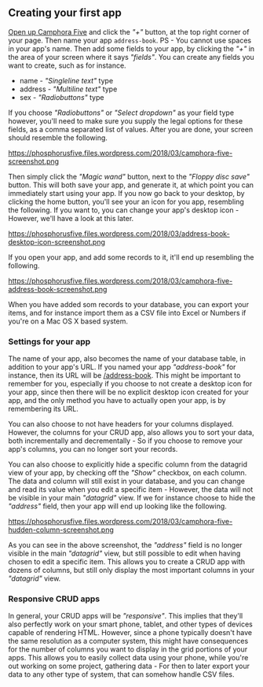## Creating your first app

[Open up Camphora Five](/camphora-five) and click the _"+"_ button, at the top right corner of your page.
Then name your app `address-book`. PS - You cannot use spaces in your app's name.
Then add some fields to your app, by clicking the _"+"_ in the area of your screen where it says _"fields"_.
You can create any fields you want to create, such as for instance.

* name - _"Singleline text"_ type
* address - _"Multiline text"_ type
* sex - _"Radiobuttons"_ type

If you choose _"Radiobuttons"_ or _"Select dropdown"_ as your field type however, you'll need to make sure
you supply the legal options for these fields, as a comma separated list of values. After you are done, your
screen should resemble the following.

https://phosphorusfive.files.wordpress.com/2018/03/camphora-five-screenshot.png

Then simply click the _"Magic wand"_ button, next to the _"Floppy disc save"_ button. This will both save your app,
and generate it, at which point you can immediately start using your app. If you now go back to your desktop,
by clicking the home button, you'll see your an icon for you app, resembling the following. If you want to,
you can change your app's desktop icon - However, we'll have a look at this later.

https://phosphorusfive.files.wordpress.com/2018/03/address-book-desktop-icon-screenshot.png

If you open your app, and add some records to it, it'll end up resembling the following.

https://phosphorusfive.files.wordpress.com/2018/03/camphora-five-address-book-screenshot.png

When you have added som records to your database, you can export your items, and for instance import them
as a CSV file into Excel or Numbers if you're on a Mac OS X based system.

### Settings for your app

The name of your app, also becomes the name of your database table, in addition to your app's URL. If you named
your app _"address-book"_ for instance, then its URL will be [/address-book](/address-book). This might be
important to remember for you, especially if you choose to not create a desktop icon for your app, since
then there will be no explicit desktop icon created for your app, and the only method you have to actually
open your app, is by remembering its URL.

You can also choose to not have headers for your columns displayed. However, the columns for your CRUD app,
also allows you to sort your data, both incrementally and decrementally - So if you choose to remove your
app's columns, you can no longer sort your records.

You can also choose to explicitly hide a specific column from the datagrid view of your app, by checking
off the _"Show"_ checkbox, on each column. The data and column will still exist in your database, and you
can change and read its value when you edit a specific item - However, the data will not be visible in your
main _"datagrid"_ view. If we for instance choose to hide the _"address"_ field, then your app will end
up looking like the following.

https://phosphorusfive.files.wordpress.com/2018/03/camphora-five-hudden-column-screenshot.png

As you can see in the above screenshot, the _"address"_ field is no longer visible in the main _"datagrid"_ view,
but still possible to edit when having chosen to edit a specific item. This allows you to create a CRUD app with
dozens of columns, but still only display the most important columns in your _"datagrid"_ view.

### Responsive CRUD apps

In general, your CRUD apps will be _"responsive"_. This implies that they'll also perfectly work on your
smart phone, tablet, and other types of devices capable of rendering HTML. However, since a phone typically
doesn't have the same resolution as a computer system, this might have consequences for the number of columns
you want to display in the grid portions of your apps. This allows you to easily collect data using your phone,
while you're out working on some project, gathering data - For then to later export your data to any other type
of system, that can somehow handle CSV files.
